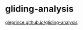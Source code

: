 # gliding-analysis

[gleprince.github.io/gliding-analysis](https://gleprince.github.io/gliding-analysis/src/)
